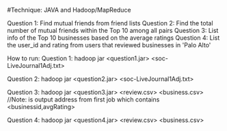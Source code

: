 #Technique: JAVA and Hadoop/MapReduce

Question 1: Find mutual friends from friend lists
Question 2: Find the total number of mutual friends within the Top 10 among all pairs
Question 3: List info of the Top 10 businesses based on the average ratings
Question 4: List the user_id and rating from users that reviewed businesses in 'Palo Alto'


How to run:
Question 1:
  hadoop jar <question1.jar> <soc-LiveJournal1Adj.txt> <out1>

Question 2:
  hadoop jar <question2.jar> <soc-LiveJournal1Adj.txt> <out2>

Question 3:
  hadoop jar <question3.jar> <review.csv> <temp> <business.csv> <out3>
//Note: <temp> is output address from first job which contains <businessid,avgRating>

Question 4:
  hadoop jar <question4.jar> <review.csv> <business.csv> <out4>
